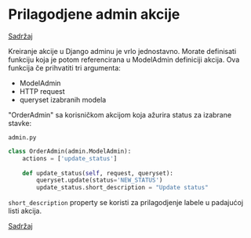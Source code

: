 
# Prilagodjene admin akcije

[Sadržaj](00_sadrzaj.md)

Kreiranje akcije u Django adminu je vrlo jednostavno. Morate definisati funkciju koja je potom referencirana u ModelAdmin definiciji akcija. Ova funkcija če prihvatiti tri argumenta:

- ModelAdmin
- HTTP request
- queryset izabranih modela

"OrderAdmin" sa korisničkom akcijom koja ažurira status za izabrane stavke:

`admin.py`

```py
class OrderAdmin(admin.ModelAdmin):
    actions = ['update_status']
    
    def update_status(self, request, queryset):
        queryset.update(status='NEW_STATUS')
        update_status.short_description = "Update status"
```

`short_description` property se koristi za prilagodjenje labele u padajućoj listi akcija.

[Sadržaj](00_sadrzaj.md)
